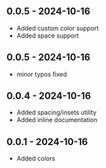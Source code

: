 ## 0.0.5 - 2024-10-16

* Added custom color support
* Added space support

## 0.0.5 - 2024-10-16

* minor typos fixed

## 0.0.4 - 2024-10-16

* Added spacing/insets utility
* Added inline documentation

## 0.0.1 - 2024-10-16

* Added colors
